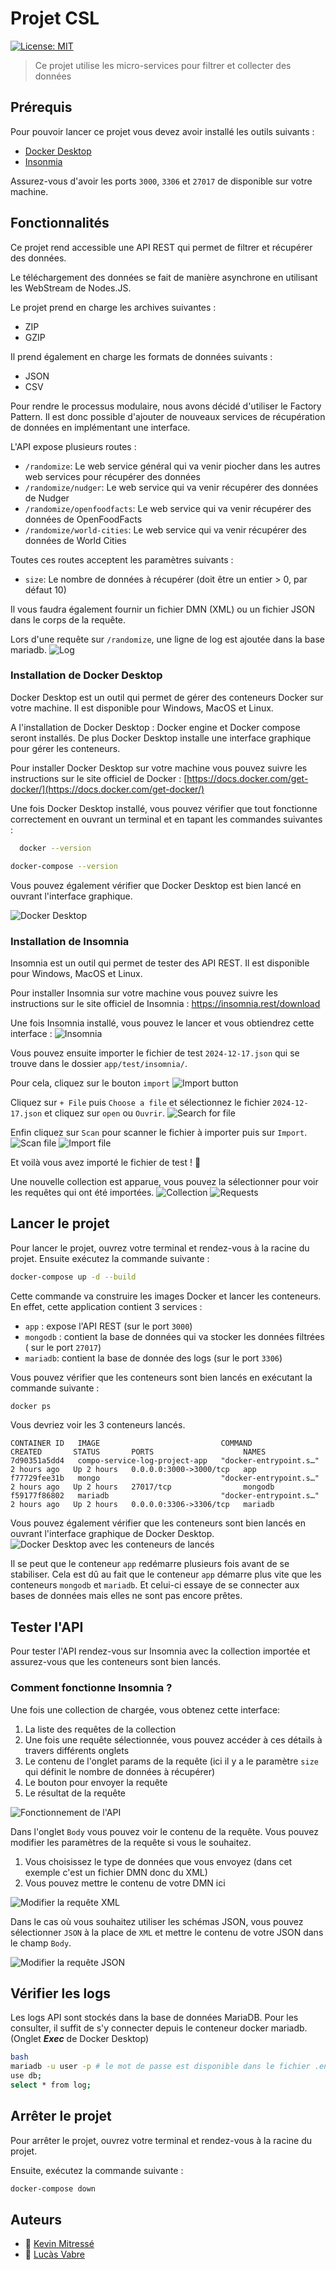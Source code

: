 # Projet CSL

[![License: MIT](https://img.shields.io/badge/License-MIT-yellow.svg)](./LICENSE)

> Ce projet utilise les micro-services pour filtrer et collecter des données

## Prérequis

Pour pouvoir lancer ce projet vous devez avoir installé les outils suivants :

- [Docker Desktop](#installation-de-docker-desktop)
- [Insonmia](#installation-de-insomnia)

Assurez-vous d'avoir les ports `3000`, `3306` et `27017` de disponible sur votre
machine.

## Fonctionnalités

Ce projet rend accessible une API REST qui permet de filtrer et récupérer des
données.

Le téléchargement des données se fait de manière asynchrone en utilisant les WebStream de Nodes.JS.

Le projet prend en charge les archives suivantes :
- ZIP
- GZIP

Il prend également en charge les formats de données suivants :
- JSON
- CSV

Pour rendre le processus modulaire, nous avons décidé d'utiliser le Factory Pattern.
Il est donc possible d'ajouter de nouveaux services de récupération de données
en implémentant une interface.

L'API expose plusieurs routes :

- `/randomize`: Le web service général qui va venir piocher dans les autres web
  services pour récupérer des données
- `/randomize/nudger`: Le web service qui va venir récupérer des données de
  Nudger
- `/randomize/openfoodfacts`: Le web service qui va venir récupérer des données
  de OpenFoodFacts
- `/randomize/world-cities`: Le web service qui va venir récupérer des données
  de World Cities

Toutes ces routes acceptent les paramètres suivants :
- `size`: Le nombre de données à récupérer (doit être un entier > 0, par défaut 10)

Il vous faudra également fournir un fichier DMN (XML) ou un fichier JSON dans le
corps de la requête.

Lors d'une requête sur `/randomize`, une ligne de log est ajoutée dans la base mariadb.
![Log](.readme/mariadb-log.png)

### Installation de Docker Desktop

Docker Desktop est un outil qui permet de gérer des conteneurs Docker sur votre
machine.
Il est disponible pour Windows, MacOS et Linux.

A l'installation de Docker Desktop : Docker engine et Docker compose seront
installés.
De plus Docker Desktop installe une interface graphique pour gérer les
conteneurs.

Pour installer Docker Desktop sur votre machine vous pouvez suivre les
instructions sur le site officiel de Docker :
[https://docs.docker.com/get-docker/](https://docs.docker.com/get-docker/)

Une fois Docker Desktop installé, vous pouvez vérifier que tout fonctionne
correctement en ouvrant un terminal et en tapant les commandes suivantes :

```sh
  docker --version
``` 

```sh
docker-compose --version
```

Vous pouvez également vérifier que Docker Desktop est bien lancé en ouvrant
l'interface graphique.

![Docker Desktop](.readme/docker-desktop.png)

### Installation de Insomnia

Insomnia est un outil qui permet de tester des API REST.
Il est disponible pour Windows, MacOS et Linux.

Pour installer Insomnia sur votre machine vous pouvez suivre les instructions
sur
le site officiel de Insomnia : https://insomnia.rest/download

Une fois Insomnia installé, vous pouvez le lancer et vous obtiendrez cette
interface :
![Insomnia](.readme/insomnia.png)

Vous pouvez ensuite importer le fichier de test `2024-12-17.json` qui se trouve
dans le dossier `app/test/insomnia/`.

Pour cela, cliquez sur le bouton `import`
![Import button](.readme/insomnia-import-1.png)

Cliquez sur `+ File` puis `Choose a file` et sélectionnez le fichier
`2024-12-17.json` et cliquez sur `open` ou `Ouvrir`.
![Search for file](.readme/insomnia-import-2.png)

Enfin cliquez sur `Scan` pour scanner le fichier à importer puis sur `Import`.
![Scan file](.readme/insomnia-import-3.png)
![Import file](.readme/insomnia-import-4.png)

Et voilà vous avez importé le fichier de test ! 🎉

Une nouvelle collection est apparue, vous pouvez la sélectionner pour voir les
requêtes qui ont été importées.
![Collection](.readme/insomnia-import-5.png)
![Requests](.readme/insomnia-import-6.png)

## Lancer le projet

Pour lancer le projet, ouvrez votre terminal et rendez-vous à la racine du
projet.
Ensuite exécutez la commande suivante :

```sh
docker-compose up -d --build
```

Cette commande va construire les images Docker et lancer les conteneurs.
En effet, cette application contient 3 services :

- `app` : expose l'API REST (sur le port `3000`)
- `mongodb` : contient la base de données qui va stocker les données filtrées (
  sur le port `27017`)
- `mariadb`: contient la base de donnée des logs (sur le port `3306`)

Vous pouvez vérifier que les conteneurs sont bien lancés en exécutant la
commande suivante :

```sh
docker ps
```

Vous devriez voir les 3 conteneurs lancés.

```
CONTAINER ID   IMAGE                           COMMAND                  CREATED       STATUS       PORTS                    NAMES
7d90351a5dd4   compo-service-log-project-app   "docker-entrypoint.s…"   2 hours ago   Up 2 hours   0.0.0.0:3000->3000/tcp   app
f77729fee31b   mongo                           "docker-entrypoint.s…"   2 hours ago   Up 2 hours   27017/tcp                mongodb
f59177f86802   mariadb                         "docker-entrypoint.s…"   2 hours ago   Up 2 hours   0.0.0.0:3306->3306/tcp   mariadb
```

Vous pouvez également vérifier que les conteneurs sont bien lancés en ouvrant
l'interface graphique de Docker Desktop.
![Docker Desktop avec les conteneurs de lancés](.readme/docker-desktop-running-containers.png)

Il se peut que le conteneur `app` redémarre plusieurs fois avant de se
stabiliser.
Cela est dû au fait que le conteneur `app` démarre plus vite que les conteneurs
`mongodb` et `mariadb`.
Et celui-ci essaye de se connecter aux bases de données mais elles ne sont pas
encore prêtes.

## Tester l'API

Pour tester l'API rendez-vous sur Insomnia avec la collection importée et
assurez-vous que les conteneurs sont bien lancés.

### Comment fonctionne Insomnia ?

Une fois une collection de chargée, vous obtenez cette interface:

1. La liste des requêtes de la collection
2. Une fois une requête sélectionnée, vous pouvez accéder à ces détails à
   travers différents onglets
3. Le contenu de l'onglet params de la requête (ici il y a le paramètre `size`
   qui définit le nombre de données à récupérer)
4. Le bouton pour envoyer la requête
5. Le résultat de la requête

![Fonctionnement de l'API](.readme/insomnia-test-1.png)

Dans l'onglet `Body` vous pouvez voir le contenu de la requête.
Vous pouvez modifier les paramètres de la requête si vous le souhaitez.

1. Vous choisissez le type de données que vous envoyez (dans cet exemple c'est
   un fichier DMN donc du XML)
2. Vous pouvez mettre le contenu de votre DMN ici

![Modifier la requête XML](.readme/insomnia-test-2.png)

Dans le cas où vous souhaitez utiliser les schémas JSON, vous pouvez
sélectionner `JSON` à la place de `XML`
et mettre le contenu de votre JSON dans le champ `Body`.

![Modifier la requête JSON](.readme/insomnia-test-3.png)

## Vérifier les logs
Les logs API sont stockés dans la base de données MariaDB.
Pour les consulter, il suffit de s'y connecter depuis le conteneur docker mariadb. (Onglet ___Exec___ de Docker Desktop)

```sh
bash
mariadb -u user -p # le mot de passe est disponible dans le fichier .env
use db;
select * from log;
```

## Arrêter le projet

Pour arrêter le projet, ouvrez votre terminal et rendez-vous à la racine du
projet.

Ensuite, exécutez la commande suivante :

```sh
docker-compose down
```

## Auteurs

- 👤 [Kevin Mitressé](https://github.com/kmitresse)
- 👤 [Lucàs Vabre](https://github.com/LucasVbr)
